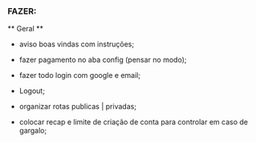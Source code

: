 ### FAZER:

** Geral **
- aviso boas vindas com instruções;
- fazer pagamento no aba config (pensar no modo);

- fazer todo login com google e email;
- Logout;
- organizar rotas publicas | privadas;
- colocar recap e limite de criação de conta para controlar em caso de gargalo;